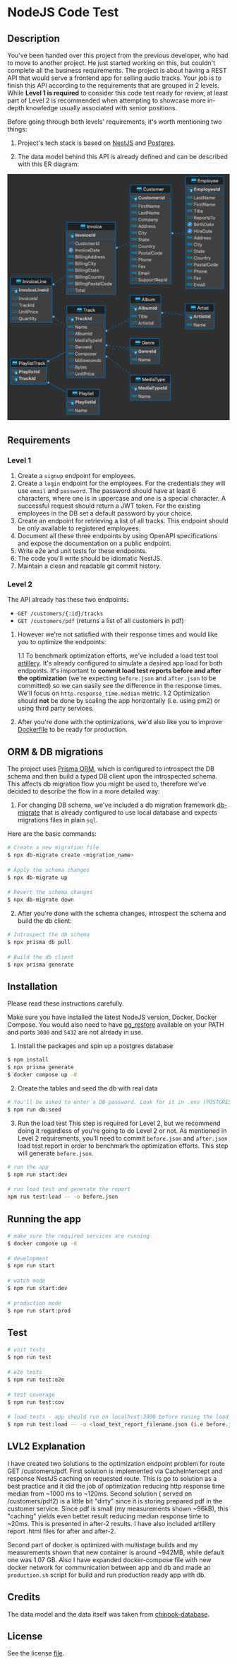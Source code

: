 # NodeJS Code Test

## Description

You've been handed over this project from the previous developer, who had to move to another project. He just started working on this, but couldn't complete all the business requirements. The project is about having a REST API that would serve a frontend app for selling audio tracks. Your job is to finish this API according to the requirements that are grouped in 2 levels. While **Level 1 is required** to consider this code test ready for review, at least part of Level 2 is recommended when attempting to showcase more in-depth knowledge usually associated with senior positions.

Before going through both levels' requirements, it's worth mentioning two things:

1. Project's tech stack is based on [NestJS](https://nestjs.com/) and [Postgres](https://www.postgresql.org/).

2. The data model behind this API is already defined and can be described with this ER diagram:

![ER diagram](./er-diagram.png)

## Requirements

### Level 1

1. Create a `signup` endpoint for employees.
2. Create a `login` endpoint for the employees. For the credentials they will use `email` and `password`. The password should have at least 6 characters, where one is in uppercase and one is a special character. A successful request should return a JWT token. For the existing employees in the DB set a default password by your choice.
3. Create an endpoint for retrieving a list of all tracks. This endpoint should be only available to registered employees.
4. Document all these three endpoints by using OpenAPI specifications and expose the documentation on a public endpoint.
5. Write e2e and unit tests for these endpoints.
6. The code you'll write should be idiomatic NestJS.
7. Maintain a clean and readable git commit history.

### Level 2

The API already has these two endpoints:

- `GET /customers/{:id}/tracks`
- `GET /customers/pdf` (returns a list of all customers in pdf)

1. However we're not satisfied with their response times and would like you to optimize the endpoints:

   1.1 To benchmark optimization efforts, we've included a load test tool [artillery](https://www.artillery.io/). It's already configured to simulate a desired app load for both endpoints. It's important to **commit load test reports before and after the optimization** (we're expecting `before.json` and `after.json` to be committed) so we can easily see the difference in the response times. We'll focus on `http.response_time.median` metric.
   1.2 Optimization should **not** be done by scaling the app horizontally (i.e. using pm2) or using third party services.

2. After you're done with the optimizations, we'd also like you to improve [Dockerfile](./Dockerfile) to be ready for production.

## ORM & DB migrations

The project uses [Prisma ORM](https://www.prisma.io/), which is configured to introspect the DB schema and then build a typed DB client upon the introspected schema. This affects db migration flow you might be used to, therefore we've decided to describe the flow in a more detailed way:

1. For changing DB schema, we've included a db migration framework [db-migrate](https://db-migrate.readthedocs.io/en/latest/) that is already configured to use local database and expects migrations files in plain `sql`.

Here are the basic commands:

```bash
# Create a new migration file
$ npx db-migrate create <migration_name>

# Apply the schema changes
$ npx db-migrate up

# Revert the schema changes
$ npx db-migrate down
```

2. After you're done with the schema changes, introspect the schema and build the db client:

```bash
# Introspect the db schema
$ npx prisma db pull

# Build the db client
$ npx prisma generate
```

## Installation

Please read these instructions carefully.

Make sure you have installed the latest NodeJS version, Docker, Docker Compose. You would also need to have [pg_restore](https://www.postgresql.org/docs/9.2/app-pgrestore.html) available on your PATH and ports `3000` and `5432` are not already in use.

1. Install the packages and spin up a postgres database

```bash
$ npm install
$ npx prisma generate
$ docker compose up -d
```

2. Create the tables and seed the db with real data

```bash
# You'll be asked to enter a DB password. Look for it in .env (POSTGRES_PASSWORD).
$ npm run db:seed
```

3. Run the load test
   This step is required for Level 2, but we recommend doing it regardless of you're going to do Level 2 or not. As mentioned in Level 2 requirements, you'll need to commit `before.json` and `after.json` load test report in order to benchmark the optimization efforts. This step will generate `before.json`.

```bash
# run the app
$ npm run start:dev

# run load test and generate the report
npm run test:load -- -o before.json
```

## Running the app

```bash
# make sure the required services are running
$ docker compose up -d

# development
$ npm run start

# watch mode
$ npm run start:dev

# production mode
$ npm run start:prod
```

## Test

```bash
# unit tests
$ npm run test

# e2e tests
$ npm run test:e2e

# test coverage
$ npm run test:cov

# load tests - app should run on localhost:3000 before runing the load test
$ npm run test:load -- -o <load_test_report_filename.json (i.e before.json)>
```

## LVL2 Explanation

I have created two solutions to the optimization endpoint problem for route GET /customers/pdf.
First solution is implemented via CacheIntercept and response NestJS caching on requested route.
This is go to solution as a best practice and it did the job of optimization reducing http response time median from ~1000 ms to ~120ms.
Second solution ( served on /customers/pdf2) is a little bit "dirty" since it is storing prepared pdf in the customer service. Since pdf is small (my measurements shown ~96kB), this "caching" yields even better result reducing median response time to ~20ms. This is presented in after-2 results.
I have also included artillery report .html files for after and after-2.

Second part of docker is optimized with multistage builds and my measurements shown that new container is around ~942MB, while default one was 1.07 GB. Also I have expanded docker-compose file with new docker network for communication between app and db and made an `production.sh` script for build and run production ready app with db.

## Credits

The data model and the data itself was taken from [chinook-database](https://github.com/lerocha/chinook-database).

## License

See the license [file](./LICENCE).
